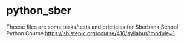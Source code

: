 # python_sber
Theese files are some tasks/tests and pricticies for Sberbank School Python Course
https://sb.stepic.org/course/410/syllabus?module=1
